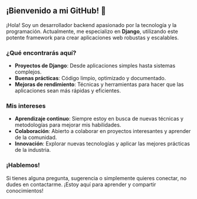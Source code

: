 ## ¡Bienvenido a mi GitHub! 👋

¡Hola! Soy un desarrollador backend apasionado por la tecnología y la programación. Actualmente, me especializo en **Django**, utilizando este potente framework para crear aplicaciones web robustas y escalables.

### ¿Qué encontrarás aquí?
- **Proyectos de Django**: Desde aplicaciones simples hasta sistemas complejos.
- **Buenas prácticas**: Código limpio, optimizado y documentado.
- **Mejoras de rendimiento**: Técnicas y herramientas para hacer que las aplicaciones sean más rápidas y eficientes.

### Mis intereses
- **Aprendizaje continuo**: Siempre estoy en busca de nuevas técnicas y metodologías para mejorar mis habilidades.
- **Colaboración**: Abierto a colaborar en proyectos interesantes y aprender de la comunidad.
- **Innovación**: Explorar nuevas tecnologías y aplicar las mejores prácticas de la industria.

### ¡Hablemos!
Si tienes alguna pregunta, sugerencia o simplemente quieres conectar, no dudes en contactarme. ¡Estoy aquí para aprender y compartir conocimientos!

